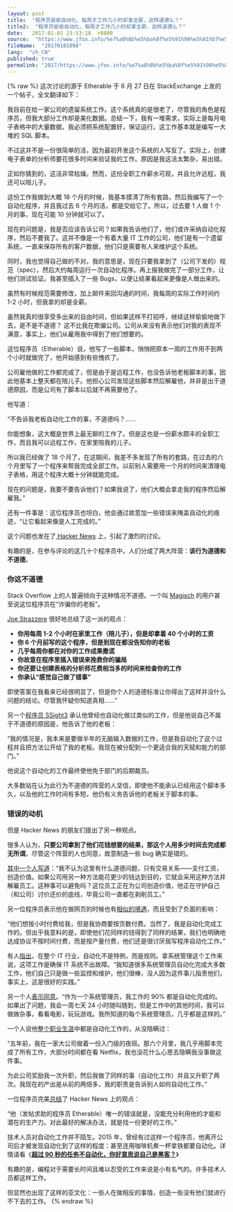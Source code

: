 ```yaml
---
layout: post
title:  "程序员偷偷自动化，每周才工作几小时却拿全薪，这样道德么？"
title2:  "程序员偷偷自动化，每周才工作几小时却拿全薪，这样道德么？"
date:   2017-01-01 23:53:18  +0800
source:  "https://www.jfox.info/%e7%a8%8b%e5%ba%8f%e5%91%98%e5%81%b7%e5%81%b7%e8%87%aa%e5%8a%a8%e5%8c%96%e6%af%8f%e5%91%a8%e6%89%8d%e5%b7%a5%e4%bd%9c%e5%87%a0%e5%b0%8f%e6%97%b6%e5%8d%b4%e6%8b%bf%e5%85%a8%e8%96%aa%e8%bf%99%e6%a0%b7.html"
fileName:  "20170101098"
lang:  "zh_CN"
published: true
permalink: "2017/https://www.jfox.info/%e7%a8%8b%e5%ba%8f%e5%91%98%e5%81%b7%e5%81%b7%e8%87%aa%e5%8a%a8%e5%8c%96%e6%af%8f%e5%91%a8%e6%89%8d%e5%b7%a5%e4%bd%9c%e5%87%a0%e5%b0%8f%e6%97%b6%e5%8d%b4%e6%8b%bf%e5%85%a8%e8%96%aa%e8%bf%99%e6%a0%b7.html"
---
```

{% raw %}
这次讨论的源于 Etherable 于 6 月 27 日在 StackExchange 上发的一个帖子，全文翻译如下：

我目前在给一家公司的遗留系统工作。这个系统真的是很老了，尽管我的角色是程序员，但我大部分工作却是美化数据。总结一下，我有一堆需求，实际上是每月电子表格中的大量数据，我必须把系统配置好，保证运行。这工作基本就是编写一大堆的 SQL 脚本。

不过这并不是一份很简单的活，因为最初开发这个系统的人写反了。实际上，创建电子表单的分析师要花很多时间来验证我的工作。原因是我这活太繁杂，易出错。

正如你猜到的，这活非常枯燥。然而，这份全职工作薪水可观，并且允许远程，我还可以陪儿子。

这份工作我做到大概 18 个月的时候，我基本摸清了所有套路，然后我编写了一个自动化程序，并且我过去 6 个月的活，都是交给它了。所以，过去要 1 人做 1 个月的事，现在可能 10 分钟就可以了。

现在的问题是，我是否应该告诉公司？如果我告诉他们了，他们或许采纳自动化程序，然后不要我了。这并不像是一个有着大量 IT 工作的公司，他们是有一个遗留系统，一直来保存所有的客户数据，他们只是需要有人来维护这个系统。

同时，我也觉得自己做的不对。我的意思是，现在只要我拿到了（公司下发的）规范（spec），然后大约每周运行一次自动化程序。再上报我做完了一部分工作，让他们测试验证。我甚至插入了一些 Bugs，以便让结果看起来更像是人做出来的。

虽然有时候规范需要修改，加上邮件来回沟通的时间，我每周的实际工作时间约 1-2 小时，但我拿的却是全薪。

虽然我真的很享受多出来的自由时间，但如果这样不打招呼，继续这样偷偷地做下去，是不是不道德？ 这不比我在欺骗公司。公司从来没有表示他们对我的表现不满意，事实上，他们从雇用我中得到了他们想要的。

这位程序员（Etherable）说，他写了一些脚本，悄悄把原本一周的工作用不到两个小时就做完了，他开始感到有些愧疚了。

公司雇他做的工作都完成了，但是由于是远程工作，也没告诉他老板脚本的事，因此他基本上整天都在陪儿子。他担心公司发现这些脚本然后解雇他，并非是出于道德原因，而是公司有了脚本以后就不再需要他了。

他写道：

“不告诉我老板自动化工作的事，不道德吗？……

你能想象，这大概是世界上最无聊的工作了。但是这也是一份薪水颇丰的全职工作，而且我可以远程工作，在家里陪我的儿子。

所以我已经做了 18 个月了，在这期间，我差不多发现了所有的套路，在过去的六个月里写了一个程序来帮我完成全部工作。以前别人需要用一个月的时间来清理电子表格，用这个程序大概十分钟就能完成。

现在的问题是，我要不要告诉他们？如果我说了，他们大概会拿走我的程序然后解雇我。”

还有一件事是：这位程序员也坦白，他会通过故意加一些错误来掩盖自动化的痕迹，“让它看起来像是人工完成的。”

这个问题也发在了[ Hacker News](https://www.jfox.info/go.php?url=https://news.ycombinator.com/item?id=14656945) 上，引起了激烈的讨论。

有趣的是，在参与评论的这几十个程序员中，人们分成了两大阵营：**该行为道德和不道德**。

### 你这不道德

Stack Overflow 上的人普遍倾向于这种情况不道德。一个叫 [Magisch](https://www.jfox.info/go.php?url=https://workplace.stackexchange.com/questions/93696/is-it-unethical-for-me-to-not-tell-my-employer-i-ve-automated-my-job#comment279618_93700) 的用户甚至说这位程序员在“诈骗你的老板”。

[Joe Strazzere](https://www.jfox.info/go.php?url=https://workplace.stackexchange.com/a/93704) 很好地总结了这一派的观点：

- **你用每周 1-2 个小时在家里工作（陪儿子），但是却拿着 40 个小时的工资**
- **你 6 个月前写的这个程序，但是到现在都没告知你的老板**
- **几乎每周你都在对你的工作成果撒谎**
- **你故意在程序里插入错误来挽救你的骗局**
- **你还要让创建表格的分析师花费相当多的时间来检查你的工作**
- **你承认“感觉自己做了错事”**

即使答案在我看来已经很明显了，但是你个人的道德标准让你得出了这样并没什么问题的结论。尽管我怀疑你知道真相……”

另一个[程序员 SSight3](https://www.jfox.info/go.php?url=https://workplace.stackexchange.com/a/94099) 承认他曾经也自动化做过类似的工作，但是他说自己不属于不道德的原因是，他告诉了他的老板：

“我的情况是，我本来是要做半年的无脑输入数据的工作，但是我自动化了这个过程并且把方法公开给了我的老板。我现在被分配到一个更适合我的天赋和能力的部门。”

他说这个自动化的工作最终使他免于部门的后期裁员。

大多数站在认为此行为不道德的阵营的人坚信，即使他不能承认已经用这个脚本多久，以及他的工作时间有多短，他仍有义务告诉他的老板关于脚本的事。

### 错误的动机

但是 Hacker News 的朋友们提出了另一种观点。

很多人认为，**只要公司拿到了他们花钱想要的结果，那这个人用多少时间去完成都无所谓**。尽管这个阵营的人也同意，故意制造一些 bug 确实是错的。

[其中一个人写道](https://www.jfox.info/go.php?url=https://news.ycombinator.com/user?id=barrkel)：“我不认为这里有什么道德问题，只有交易关系——支付工资，创造价值。如果公司用另一种方法能花更少的钱达到目的，它就会采用这种方法并解雇员工。这种事可以避免吗？这位员工正在为公司创造价值，他正在守护自己（和公司）讨价还价的底线，毕竟公司一直都在剥削员工。”

另一位程序员表示他在做网页的时候也有[相似的境遇](https://www.jfox.info/go.php?url=https://news.ycombinator.com/item?id=14657663)，而且受到了负面的影响：

“他们想按小时付费给我，但是我协商要按页数付费。当然了，我是自动化完成工作的。但出乎我意料的是，即使他们花同样的钱得到了同样的结果，我们也明确地达成协议不按时间付费，而是按产量付费，他们还是很讨厌我写程序自动化工作。”

有人[指出](https://www.jfox.info/go.php?url=https://news.ycombinator.com/item?id=14657672)，在整个 IT 行业，自动化不是特例，而是规则。拿系统管理这个工作来说，这项工作是确保 IT 系统不出故障。“我知道很多系统管理员自动化完成大多数工作，他们自己只是做一些监控和维护，他们很棒，没人因为这件事儿指责他们，事实上，这是很好的实践。”

另一个人[表示同意](https://www.jfox.info/go.php?url=https://news.ycombinator.com/item?id=14659048)。“作为一个系统管理员，我工作的 90% 都是自动化完成的。如果出了问题，我会一周七天 24 小时随叫随到，但是工作中的其他时间，我可以做做杂事，看看电影，玩玩游戏。我所知道的每个系统管理员，几乎都是这样的。”

一个人说他[整个职业生涯](https://www.jfox.info/go.php?url=https://news.ycombinator.com/item?id=14658785)中都是自动化工作的，从没隐瞒过：

“五年前，我在一家大公司做着一份入门级的夜班。那六个月里，我几乎用脚本完成了所有工作，大部分时间都在看 Netflix，我也没花什么心思去隐瞒我没事做这件事。

为此公司奖励我一次升职，然后我做了同样的事（自动化工作）并且又升职了两次。我现在的产出是从前的两倍多，我的职责是告诉别人如何自动化工作。”

一位程序员完美[总结](https://www.jfox.info/go.php?url=https://news.ycombinator.com/item?id=14662152)了 Hacker News 上的观点：

“他（发帖求助的程序员 Etherable）唯一的错误就是，没能充分利用他的才能和潜在的生产力。对此最好的解决办法，就是找一份更好的工作。”

技术人员对自动化工作并不陌生。2015 年，曾经有过这样一个程序员，他离开公司后才被发现自动化到了这样的程度：甚至连用咖啡机煮一杯拿铁都要自动化。详情请看《**[超过 90 秒的任务不自动化，你好意思说自己是黑客？](https://www.jfox.info/go.php?url=http://blog.jobbole.com/95222/)**》

有趣的是，编程对于需要长时间且难以忍受的工作来说是小有名气的。许多技术人员都这样工作。

但显然也出现了这样的亚文化：一些人在做相反的事情，创造一些没有他们就进行不下去的工作。
{% endraw %}